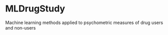 # MLDrugStudy
Machine learning methods applied to psychometric measures of drug users and non-users

